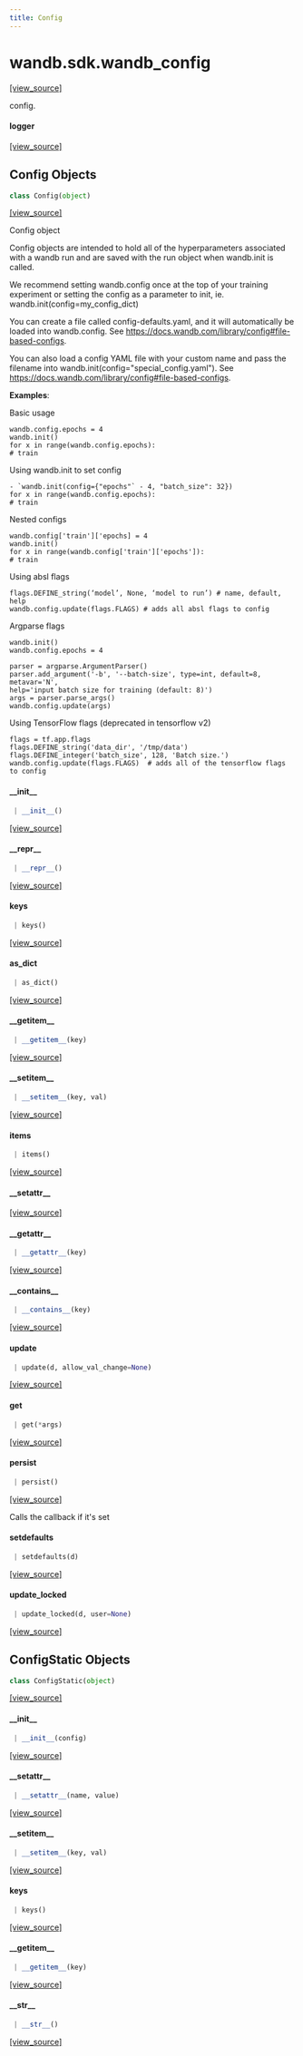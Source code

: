 ```yaml
---
title: Config
---
```


<a name="wandb.sdk.wandb_config"></a>
# wandb.sdk.wandb\_config

[[view_source]](https://github.com/wandb/client/blob/bf98510754bad9e6e2b3e857f123852841a4e7ed/wandb/sdk/wandb_config.py#L3)

config.

<a name="wandb.sdk.wandb_config.logger"></a>
#### logger

[[view_source]](https://github.com/wandb/client/blob/bf98510754bad9e6e2b3e857f123852841a4e7ed/wandb/sdk/wandb_config.py#L22)

<a name="wandb.sdk.wandb_config.Config"></a>
## Config Objects

```python
class Config(object)
```

[[view_source]](https://github.com/wandb/client/blob/bf98510754bad9e6e2b3e857f123852841a4e7ed/wandb/sdk/wandb_config.py#L28)

Config object

Config objects are intended to hold all of the hyperparameters associated with
a wandb run and are saved with the run object when wandb.init is called.

We recommend setting wandb.config once at the top of your training experiment or
setting the config as a parameter to init, ie. wandb.init(config=my_config_dict)

You can create a file called config-defaults.yaml, and it will automatically be
loaded into wandb.config. See https://docs.wandb.com/library/config#file-based-configs.

You can also load a config YAML file with your custom name and pass the filename
into wandb.init(config="special_config.yaml").
See https://docs.wandb.com/library/config#file-based-configs.

**Examples**:

Basic usage
```
wandb.config.epochs = 4
wandb.init()
for x in range(wandb.config.epochs):
# train
```

Using wandb.init to set config
```
- `wandb.init(config={"epochs"` - 4, "batch_size": 32})
for x in range(wandb.config.epochs):
# train
```

Nested configs
```
wandb.config['train']['epochs] = 4
wandb.init()
for x in range(wandb.config['train']['epochs']):
# train
```

Using absl flags

```
flags.DEFINE_string(‘model’, None, ‘model to run’) # name, default, help
wandb.config.update(flags.FLAGS) # adds all absl flags to config
```

Argparse flags
```
wandb.init()
wandb.config.epochs = 4

parser = argparse.ArgumentParser()
parser.add_argument('-b', '--batch-size', type=int, default=8, metavar='N',
help='input batch size for training (default: 8)')
args = parser.parse_args()
wandb.config.update(args)
```

Using TensorFlow flags (deprecated in tensorflow v2)
```
flags = tf.app.flags
flags.DEFINE_string('data_dir', '/tmp/data')
flags.DEFINE_integer('batch_size', 128, 'Batch size.')
wandb.config.update(flags.FLAGS)  # adds all of the tensorflow flags to config
```

<a name="wandb.sdk.wandb_config.Config.__init__"></a>
#### \_\_init\_\_

```python
 | __init__()
```

[[view_source]](https://github.com/wandb/client/blob/bf98510754bad9e6e2b3e857f123852841a4e7ed/wandb/sdk/wandb_config.py#L96)

<a name="wandb.sdk.wandb_config.Config.__repr__"></a>
#### \_\_repr\_\_

```python
 | __repr__()
```

[[view_source]](https://github.com/wandb/client/blob/bf98510754bad9e6e2b3e857f123852841a4e7ed/wandb/sdk/wandb_config.py#L113)

<a name="wandb.sdk.wandb_config.Config.keys"></a>
#### keys

```python
 | keys()
```

[[view_source]](https://github.com/wandb/client/blob/bf98510754bad9e6e2b3e857f123852841a4e7ed/wandb/sdk/wandb_config.py#L116)

<a name="wandb.sdk.wandb_config.Config.as_dict"></a>
#### as\_dict

```python
 | as_dict()
```

[[view_source]](https://github.com/wandb/client/blob/bf98510754bad9e6e2b3e857f123852841a4e7ed/wandb/sdk/wandb_config.py#L122)

<a name="wandb.sdk.wandb_config.Config.__getitem__"></a>
#### \_\_getitem\_\_

```python
 | __getitem__(key)
```

[[view_source]](https://github.com/wandb/client/blob/bf98510754bad9e6e2b3e857f123852841a4e7ed/wandb/sdk/wandb_config.py#L126)

<a name="wandb.sdk.wandb_config.Config.__setitem__"></a>
#### \_\_setitem\_\_

```python
 | __setitem__(key, val)
```

[[view_source]](https://github.com/wandb/client/blob/bf98510754bad9e6e2b3e857f123852841a4e7ed/wandb/sdk/wandb_config.py#L129)

<a name="wandb.sdk.wandb_config.Config.items"></a>
#### items

```python
 | items()
```

[[view_source]](https://github.com/wandb/client/blob/bf98510754bad9e6e2b3e857f123852841a4e7ed/wandb/sdk/wandb_config.py#L139)

<a name="wandb.sdk.wandb_config.Config.__setattr__"></a>
#### \_\_setattr\_\_

[[view_source]](https://github.com/wandb/client/blob/bf98510754bad9e6e2b3e857f123852841a4e7ed/wandb/sdk/wandb_config.py#L142)

<a name="wandb.sdk.wandb_config.Config.__getattr__"></a>
#### \_\_getattr\_\_

```python
 | __getattr__(key)
```

[[view_source]](https://github.com/wandb/client/blob/bf98510754bad9e6e2b3e857f123852841a4e7ed/wandb/sdk/wandb_config.py#L144)

<a name="wandb.sdk.wandb_config.Config.__contains__"></a>
#### \_\_contains\_\_

```python
 | __contains__(key)
```

[[view_source]](https://github.com/wandb/client/blob/bf98510754bad9e6e2b3e857f123852841a4e7ed/wandb/sdk/wandb_config.py#L147)

<a name="wandb.sdk.wandb_config.Config.update"></a>
#### update

```python
 | update(d, allow_val_change=None)
```

[[view_source]](https://github.com/wandb/client/blob/bf98510754bad9e6e2b3e857f123852841a4e7ed/wandb/sdk/wandb_config.py#L155)

<a name="wandb.sdk.wandb_config.Config.get"></a>
#### get

```python
 | get(*args)
```

[[view_source]](https://github.com/wandb/client/blob/bf98510754bad9e6e2b3e857f123852841a4e7ed/wandb/sdk/wandb_config.py#L160)

<a name="wandb.sdk.wandb_config.Config.persist"></a>
#### persist

```python
 | persist()
```

[[view_source]](https://github.com/wandb/client/blob/bf98510754bad9e6e2b3e857f123852841a4e7ed/wandb/sdk/wandb_config.py#L163)

Calls the callback if it's set

<a name="wandb.sdk.wandb_config.Config.setdefaults"></a>
#### setdefaults

```python
 | setdefaults(d)
```

[[view_source]](https://github.com/wandb/client/blob/bf98510754bad9e6e2b3e857f123852841a4e7ed/wandb/sdk/wandb_config.py#L168)

<a name="wandb.sdk.wandb_config.Config.update_locked"></a>
#### update\_locked

```python
 | update_locked(d, user=None)
```

[[view_source]](https://github.com/wandb/client/blob/bf98510754bad9e6e2b3e857f123852841a4e7ed/wandb/sdk/wandb_config.py#L176)

<a name="wandb.sdk.wandb_config.ConfigStatic"></a>
## ConfigStatic Objects

```python
class ConfigStatic(object)
```

[[view_source]](https://github.com/wandb/client/blob/bf98510754bad9e6e2b3e857f123852841a4e7ed/wandb/sdk/wandb_config.py#L246)

<a name="wandb.sdk.wandb_config.ConfigStatic.__init__"></a>
#### \_\_init\_\_

```python
 | __init__(config)
```

[[view_source]](https://github.com/wandb/client/blob/bf98510754bad9e6e2b3e857f123852841a4e7ed/wandb/sdk/wandb_config.py#L247)

<a name="wandb.sdk.wandb_config.ConfigStatic.__setattr__"></a>
#### \_\_setattr\_\_

```python
 | __setattr__(name, value)
```

[[view_source]](https://github.com/wandb/client/blob/bf98510754bad9e6e2b3e857f123852841a4e7ed/wandb/sdk/wandb_config.py#L250)

<a name="wandb.sdk.wandb_config.ConfigStatic.__setitem__"></a>
#### \_\_setitem\_\_

```python
 | __setitem__(key, val)
```

[[view_source]](https://github.com/wandb/client/blob/bf98510754bad9e6e2b3e857f123852841a4e7ed/wandb/sdk/wandb_config.py#L253)

<a name="wandb.sdk.wandb_config.ConfigStatic.keys"></a>
#### keys

```python
 | keys()
```

[[view_source]](https://github.com/wandb/client/blob/bf98510754bad9e6e2b3e857f123852841a4e7ed/wandb/sdk/wandb_config.py#L256)

<a name="wandb.sdk.wandb_config.ConfigStatic.__getitem__"></a>
#### \_\_getitem\_\_

```python
 | __getitem__(key)
```

[[view_source]](https://github.com/wandb/client/blob/bf98510754bad9e6e2b3e857f123852841a4e7ed/wandb/sdk/wandb_config.py#L259)

<a name="wandb.sdk.wandb_config.ConfigStatic.__str__"></a>
#### \_\_str\_\_

```python
 | __str__()
```

[[view_source]](https://github.com/wandb/client/blob/bf98510754bad9e6e2b3e857f123852841a4e7ed/wandb/sdk/wandb_config.py#L262)

